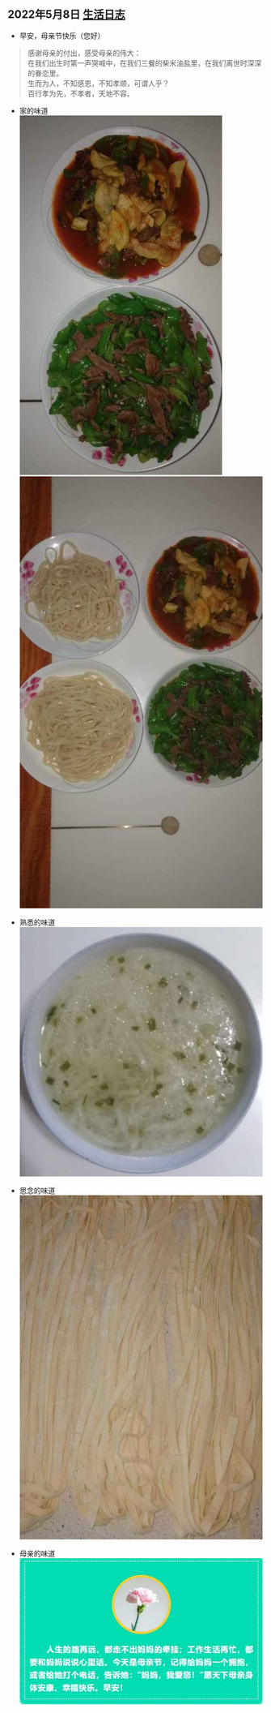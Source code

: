 ## 2022年5月8日  [生活日志](../life.md)
- 早安，母亲节快乐（您好）  
>感谢母亲的付出，感受母亲的伟大：  
在我们出生时第一声哭喊中，在我们三餐的柴米油盐里，在我们离世时深深的眷恋里。  
生而为人，不知感恩，不知孝顺，可谓人乎？  
百行孝为先，不孝者，天地不容。  

- 家的味道   
![青椒炒肉](../img/20220508a.jpg)
![拉条子拌面](../img/20220508b.jpg)

- 熟悉的味道  
![酸汤姜水](../img/20220508c.jpg)

- 思念的味道   
![手工擀面](../img/20220508d.jpg)
  
- 母亲的味道
![母亲节](../img/20220508.jpg)
